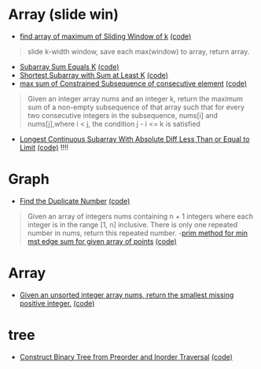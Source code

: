 # Array (slide win)

- [find array of maximum of Sliding Window of k](https://leetcode.com/problems/sliding-window-maximum/)   [(code)]( slideWin.py#L17 )
>  slide k-width window, save each max(window) to array, return array. 

- [Subarray Sum Equals K](https://leetcode.com/problems/subarray-sum-equals-k/ ) [(code)](slideWin.py#L42)
- [Shortest Subarray with Sum at Least K](https://leetcode.com/problems/shortest-subarray-with-sum-at-least-k/solution/) [(code)](slideWin.py#L58)
- [max sum of Constrained Subsequence of consecutive element](https://leetcode.com/problems/constrained-subsequence-sum/) [(code)](slideWin.py#L84)
> Given an integer array nums and an integer k, return the maximum sum of a non-empty subsequence of that array    such that for every two consecutive integers in the subsequence, nums[i] and nums[j],where i < j, the condition j - i <= k is satisfied
- [Longest Continuous Subarray With Absolute Diff Less Than or Equal to Limit](https://leetcode.com/problems/longest-continuous-subarray-with-absolute-diff-less-than-or-equal-to-limit/discuss/609771/JavaC%2B%2BPython-Deques-O(N)) [(code)](slideWin.py#L108)  !!!!

# Graph
- [Find the Duplicate Number](https://leetcode.com/problems/find-the-duplicate-number/solution/) [(code)](slideWin.py#L199)
> Given an array of integers nums containing n + 1 integers where each integer is in the range [1, n] inclusive. There is only one repeated number in nums, return this repeated number.
-[prim method for min mst edge sum for given array of points](https://leetcode.com/problems/min-cost-to-connect-all-points/) [(code)](slideWin.py#L238)

# Array 
- [Given an unsorted integer array nums, return the smallest missing positive integer.](https://leetcode.com/problems/first-missing-positive/)  [(code)](slideWin.py#L214)

# tree
- [Construct Binary Tree from Preorder and Inorder Traversal](https://leetcode.com/problems/construct-binary-tree-from-preorder-and-inorder-traversal/discuss/981152/Recursion-or-Explanation-%2B-Visuals-or-Python) [(code)](slideWin.py#L280)